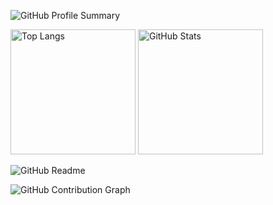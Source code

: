 <!-- GitHub Profile Summary Card -->
![GitHub Profile Summary](http://github-profile-summary-cards.vercel.app/api/cards/profile-details?username=s1f10210254&theme=react)

<!-- GitHub Stats & Top Languages -->
<p align="left">
  <img alt="Top Langs" height="200px" src="https://github-readme-stats.vercel.app/api/top-langs/?username=s1f10210254&layout=compact&count_private=true&show_icons=true&theme=react" />
  <img alt="GitHub Stats" height="200px" src="http://github-profile-summary-cards.vercel.app/api/cards/stats?username=s1f10210254&theme=react" />
</p>

<!-- 3D GitHub Grass Graph -->
<!-- 注意: 3Dの草グラフはスクリーンショットでの表示になります。 -->
<!-- ![GitHub Grass 3D](ここに3D草グラフの画像リンク) -->

<!-- GitHub Activity Graph -->
<!-- ![GitHub Activity Graph](https://activity-graph.herokuapp.com/graph?username=s1f10210254&theme=react-dark) -->

<!-- GitHub Repository Card -->
<!-- リポジトリ名は適宜変更してください -->
![GitHub Readme](https://github-readme-stats.vercel.app/api/pin/?username=s1f10210254&repo=ArMapSns&theme=react)

<!-- GitHub Contribution Graph -->
![GitHub Contribution Graph](https://github-profile-trophy.vercel.app/?username=s1f10210254)


